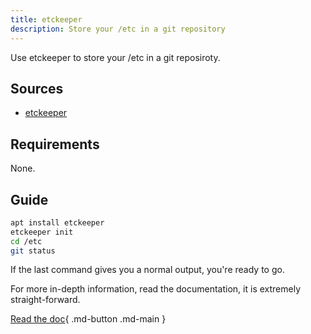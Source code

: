 ```yaml
---
title: etckeeper
description: Store your /etc in a git repository
---
```


Use etckeeper to store your /etc in a git reposiroty. 

## Sources

- [etckeeper](https://etckeeper.branchable.com/README/)

## Requirements

None. 

## Guide

```bash
apt install etckeeper
etckeeper init
cd /etc
git status
```

If the last command gives you a normal output, you're ready to go. 

For more in-depth information, read the documentation, it is extremely straight-forward. 

[Read the doc](https://etckeeper.branchable.com/README/){ .md-button .md-main }

